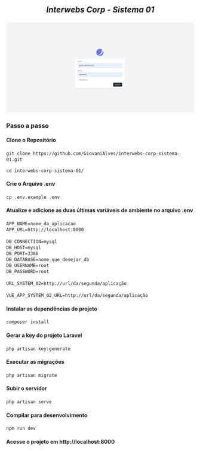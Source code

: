 ## <p align="center"> <i>Interwebs Corp - Sistema 01</i> </p>

<div align="center">
  <img width="800" src="https://raw.githubusercontent.com/GiovaniAlves/interwebs-corp-sistema-01/master/public/img/animacao.gif" class="d-block w-100" alt="...">
</div>

### Passo a passo
#### Clone o Repositório
```
git clone https://github.com/GiovaniAlves/interwebs-corp-sistema-01.git
```
```
cd interwebs-corp-sistema-01/
```

#### Crie o Arquivo .env
```
cp .env.example .env
```

#### Atualize e adicione as duas últimas variáveis de ambiente no arquivo .env
```
APP_NAME=nome_da_aplicacao
APP_URL=http://localhost:8000

DB_CONNECTION=mysql
DB_HOST=mysql
DB_PORT=3306
DB_DATABASE=nome_que_desejar_db
DB_USERNAME=root
DB_PASSWORD=root

URL_SYSTEM_02=http://url/da/segunda/aplicação

VUE_APP_SYSTEM_02_URL=http://url/da/segunda/aplicação
```

#### Instalar as dependências do projeto
```
composer install
```

#### Gerar a key do projeto Laravel
```
php artisan key:generate
```

#### Executar as migrações
```
php artisan migrate
```

#### Subir o servidor
```
php artisan serve
```

#### Compilar para desenvolvimento
```
npm run dev
```

#### Acesse o projeto em http://localhost:8000
